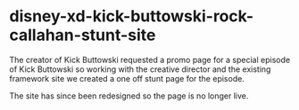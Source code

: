 disney-xd-kick-buttowski-rock-callahan-stunt-site
=================================================

The creator of Kick Buttowski requested a promo page for a special episode of Kick Buttowski so working with the creative director and the existing framework site we created a one off stunt page for the episode.

The site has since been redesigned so the page is no longer live.
